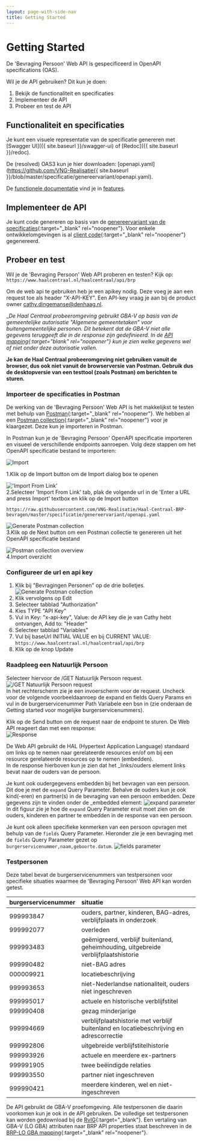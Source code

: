 ```yaml
---
layout: page-with-side-nav
title: Getting Started
---
```

# Getting Started

De 'Bevraging Persoon' Web API is gespecificeerd in OpenAPI specifications (OAS).

Wil je de API gebruiken? Dit kun je doen:

1. Bekijk de functionaliteit en specificaties
2. Implementeer de API
3. Probeer en test de API

## Functionaliteit en specificaties

Je kunt een visuele representatie van de specificatie genereren met [Swagger UI]({{ site.baseurl }}/swagger-ui) of [Redoc]({{ site.baseurl }}/redoc).

De (resolved) OAS3 kun je hier downloaden: [openapi.yaml](https://github.com/VNG-Realisatie{{ site.baseurl }}/blob/master/specificatie/genereervariant/openapi.yaml).

De [functionele documentatie](./features) vind je in [features](./features).

## Implementeer de API

Je kunt code genereren op basis van de [genereervariant van de specificaties](https://github.com/VNG-Realisatie/Haal-Centraal-BRP-bevragen/blob/master/specificatie/genereervariant/openapi.yaml){:target="_blank" rel="noopener"}.
Voor enkele ontwikkelomgevingen is al [client code](https://github.com/VNG-Realisatie/Haal-Centraal-BRP-bevragen/tree/master/code){:target="_blank" rel="noopener"} gegenereerd.

## Probeer en test

Wil je de 'Bevraging Persoon' Web API proberen en testen? Kijk op: `https://www.haalcentraal.nl/haalcentraal/api/brp`

Om de web api te gebruiken heb je een apikey nodig. Deze voeg je aan een request toe als header "X-API-KEY". Een API-key vraag je aan bij de product owner [cathy.dingemanse@denhaag.nl](mailto:cathy.dingemanse@denhaag.nl).

__De Haal Centraal probeeromgeving gebruikt GBA-V op basis van de gemeentelijke autorisatie "Algemene gemeentetaken" voor buitengemeentelijke personen. Dit betekent dat de GBA-V niet alle gegevens teruggeeft die in de response zijn gedefinieerd. In de [API mapping](https://github.com/VNG-Realisatie/Haal-Centraal-BRP-bevragen/blob/master/docs/BRP-LO%20GBA%20mapping.xlsx?raw=true){:target="_blank" rel="noopener"} kun je zien welke gegevens wel of niet onder deze autorisatie vallen.__

__Je kan de Haal Centraal probeeromgeving niet gebruiken vanuit de browser, dus ook niet vanuit de browserversie van Postman. Gebruik dus de desktopversie van een testtool (zoals Postman) om berichten te sturen.__

### Importeer de specificaties in Postman

De werking van de 'Bevraging Persoon' Web API is het makkelijkst te testen met behulp van [Postman](https://www.getpostman.com/){:target="_blank" rel="noopener"}. We hebben al een [Postman collection](https://github.com/VNG-Realisatie/Haal-Centraal-BRP-bevragen/blob/master/test/BRP-Bevragen-postman-collection.json){:target="_blank" rel="noopener"} voor je klaargezet. Deze kun je importeren in Postman.

In Postman kun je de 'Bevraging Persoon' OpenAPI specificatie importeren en visueel de verschillende endpoints aanroepen. Volg deze stappen om het OpenAPI specificatie bestand te importeren:

![Import](./img/1-click-import-button.jpg)  

1.Klik op de Import button om de Import dialog box te openen

!['Import From Link'](./img/2-select-import-from-link-tab.jpg)  
2.Selecteer 'Import From Link' tab, plak de volgende url in de 'Enter a URL and press Import' textbox en klik op de Import button

``` url
https://raw.githubusercontent.com/VNG-Realisatie/Haal-Centraal-BRP-bevragen/master/specificatie/genereervariant/openapi.yaml
```

![Generate Postman collection](./img/3-generate-postman-collection.jpg)  
3.Klik op de Next button om een Postman collectie te genereren uit het OpenAPI specificatie bestand

![Postman collection overview](./img/4-postman-collection-overview.jpg)  
4.Import overzicht

### Configureer de url en api key

1. Klik bij "Bevragingen Personen" op de drie bolletjes.
![Generate Postman collection](./img/edit-collection.png)
2. Klik vervolgens op Edit
3. Selecteer tabblad "Authorization"
4. Kies TYPE "API Key"
5. Vul in Key: "x-api-key", Value: de API key die je van Cathy hebt ontvangen, Add to: "Header"
6. Selecteer tabblad "Variables"
7. Vul bij baseUrl INITIAL VALUE en bij CURRENT VALUE: `https://www.haalcentraal.nl/haalcentraal/api/brp`
8. Klik op de knop Update

### Raadpleeg een Natuurlijk Persoon

Selecteer hiervoor de /GET Natuurlijk Persoon request.  
![/GET Natuurlijk Persoon request](./img/5-select-request.jpg)  
In het rechterscherm zie je een invoerscherm voor de request. Uncheck voor de volgende voorbeeldaanroep de expand en fields Query Params en vul in de burgerservicenummer Path Variabele een bsn in (zie onderaan de Getting started voor mogelijke burgerservicenummers).

Klik op de Send button om de request naar de endpoint te sturen. De Web API reageert dan met een response:  
![Response](./img/7-response.jpg)

De Web API gebruikt de HAL (Hypertext Application Language) standaard om links op te nemen naar gerelateerde resources en/of om bij een resource gerelateerde resources op te nemen (embedden).  
In de response hierboven kun je zien dat het _links/ouders element links bevat naar de ouders van de persoon.

Je kunt ook oudergegevens embedden bij het bevragen van een persoon. Dit doe je met de `expand` Query Parameter. Behalve de ouders kun je ook kind(-eren) en partner(s) in de bevraging van een persoon embedden. Deze gegevens zijn te vinden onder de _embedded element:
![expand parameter](./img/8-using-expand-parameter.jpg)  
In dit figuur zie je hoe de `expand` Query Parameter eruit moet zien om de ouders, kinderen en partner te embedden in de response van een persoon.

Je kunt ook alleen specifieke kenmerken van een persoon opvragen met behulp van de `fields` Query Parameter. Hieronder zie je een bevraging met de `fields` Query Parameter gezet op `burgerservicenummer,naam,geboorte.datum`.
![fields parameter](./img/9-using-fields-parameter.jpg)

### Testpersonen

Deze tabel bevat de burgerservicenummers van testpersonen voor specifieke situaties waarmee de 'Bevraging Persoon' Web API kan worden getest.

burgerservicenummer | situatie
---------------- | :-------  
999993847 | ouders, partner, kinderen, BAG-adres, verblijfplaats in onderzoek
999992077 | overleden
999993483 | geëmigreerd, verblijf buitenland, geheimhouding, uitgebreide verblijfplaatshistorie
999990482 | niet-BAG adres
000009921 | locatiebeschrijving
999993653 | niet-Nederlandse nationaliteit, ouders niet ingeschreven
999995017 | actuele en historische verblijfstitel
999990408 | gezag minderjarige
999994669 | verblijfplaatshistorie met verblijf buitenland en locatiebeschrijving en adrescorrectie
999992806 | uitgebreide verblijfstitelhistorie
999993926 | actuele en meerdere ex-partners
999991905 | twee beëindigde relaties
999993550 | partner niet ingeschreven
999990421 | meerdere kinderen, wel en niet-ingeschreven

De API gebruikt de GBA-V proefomgeving. Alle testpersonen die daarin voorkomen kun je ook in de API gebruiken. De volledige set testpersonen kan worden gedownload bij de [RvIG](https://www.rvig.nl/documenten/richtlijnen/2018/09/20/testdataset-persoonslijsten-proefomgevingen-gba-v){:target="_blank"}.
Een vertaling van GBA-V (LO GBA) attributen naar BRP API properties staat beschreven in de [BRP-LO GBA mapping](https://github.com/VNG-Realisatie/Haal-Centraal-BRP-bevragen/blob/master/docs/BRP-LO%20GBA%20mapping.xlsx?raw=true){:target="_blank" rel="noopener"}.
